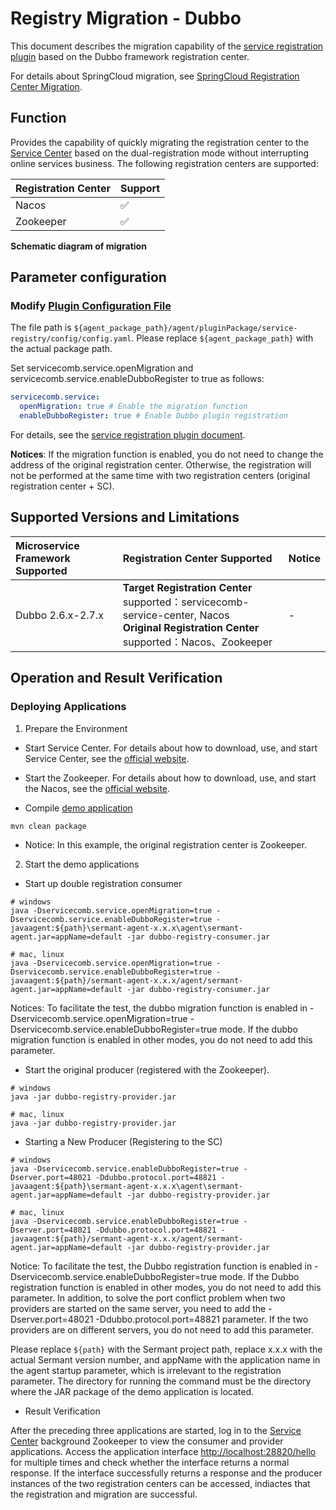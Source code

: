# Registry Migration - Dubbo

This document describes the migration capability of the [service registration plugin](https://github.com/huaweicloud/Sermant/tree/develop/sermant-plugins/sermant-service-registry) based on the Dubbo framework registration center.

For details about SpringCloud migration, see [SpringCloud Registration Center Migration](spring-cloud-registry-migiration.md).

## Function

Provides the capability of quickly migrating the registration center to the [Service Center](https://github.com/apache/servicecomb-service-center) based on the dual-registration mode without interrupting online services business. The following registration centers are supported:

| Registration Center | Support |
| --------- | -------- |
| Nacos     | ✅        |
| Zookeeper | ✅        |

**Schematic diagram of migration**

<MyImage src="/docs-img/sermant-register-migration-en.png"/>

## Parameter configuration

### Modify [Plugin Configuration File](https://github.com/huaweicloud/Sermant/tree/develop/sermant-plugins/sermant-service-registry/config/config.yaml)

The file path is `${agent_package_path}/agent/pluginPackage/service-registry/config/config.yaml`. Please replace `${agent_package_path}` with the actual package path.

Set servicecomb.service.openMigration and servicecomb.service.enableDubboRegister to true as follows:

```yaml
servicecomb.service:
  openMigration: true # Enable the migration function
  enableDubboRegister: true # Enable Dubbo plugin registration
```

For details, see the [service registration plugin document](./README.md#modify-the-plugin-configuration-file-on-demand).

**Notices**: If the migration function is enabled, you do not need to change the address of the original registration center. Otherwise, the registration will not be performed at the same time with two registration centers (original registration center + SC).

## Supported Versions and Limitations

|Microservice Framework Supported|Registration Center Supported|Notice|
|:-----|:--|:--|
|Dubbo 2.6.x-2.7.x|**Target Registration Center** supported：servicecomb-service-center, Nacos<br/>**Original Registration Center** supported：Nacos、Zookeeper|-|


## Operation and Result Verification

### Deploying Applications

1. Prepare the Environment

- Start Service Center. For details about how to download, use, and start Service Center, see the [official website](https://github.com/apache/servicecomb-service-center).

- Start the Zookeeper. For details about how to download, use, and start the Nacos, see the [official website](https://zookeeper.apache.org/index.html).

- Compile [demo application](https://github.com/huaweicloud/Sermant-examples/tree/main/registry-demo/dubbo-registry-demo)

```shell
mvn clean package
```

- Notice: In this example, the original registration center is Zookeeper.

2. Start the demo applications

- Start up double registration consumer

```shell
# windows
java -Dservicecomb.service.openMigration=true -Dservicecomb.service.enableDubboRegister=true -javaagent:${path}\sermant-agent-x.x.x\agent\sermant-agent.jar=appName=default -jar dubbo-registry-consumer.jar

# mac, linux
java -Dservicecomb.service.openMigration=true -Dservicecomb.service.enableDubboRegister=true -javaagent:${path}/sermant-agent-x.x.x/agent/sermant-agent.jar=appName=default -jar dubbo-registry-consumer.jar
```

Notices: To facilitate the test, the dubbo migration function is enabled in -Dservicecomb.service.openMigration=true -Dservicecomb.service.enableDubboRegister=true mode. If the dubbo migration function is enabled in other modes, you do not need to add this parameter.

- Start the original producer (registered with the Zookeeper).

```shell
# windows
java -jar dubbo-registry-provider.jar

# mac, linux
java -jar dubbo-registry-provider.jar
```

- Starting a New Producer (Registering to the SC)

```shell
# windows
java -Dservicecomb.service.enableDubboRegister=true -Dserver.port=48021 -Ddubbo.protocol.port=48821 -javaagent:${path}\sermant-agent-x.x.x\agent\sermant-agent.jar=appName=default -jar dubbo-registry-provider.jar

# mac, linux
java -Dservicecomb.service.enableDubboRegister=true -Dserver.port=48021 -Ddubbo.protocol.port=48821 -javaagent:${path}/sermant-agent-x.x.x/agent/sermant-agent.jar=appName=default -jar dubbo-registry-provider.jar
```

Notice: To facilitate the test, the Dubbo registration function is enabled in -Dservicecomb.service.enableDubboRegister=true mode. If the Dubbo registration function is enabled in other modes, you do not need to add this parameter. In addition, to solve the port conflict problem when two providers are started on the same server, you need to add the -Dserver.port=48021 -Ddubbo.protocol.port=48821 parameter. If the two providers are on different servers, you do not need to add this parameter.

Please replace `${path}` with the Sermant project path, replace x.x.x with the actual Sermant version number, and appName with the application name in the agent startup parameter, which is irrelevant to the registration parameter. The directory for running the command must be the directory where the JAR package of the demo application is located.

- Result Verification

After the preceding three applications are started, log in to the [Service Center](http://127.0.0.1:30103/) background Zookeeper to view the consumer and provider applications. Access the application interface <http://localhost:28820/hello> for multiple times and check whether the interface returns a normal response. If the interface successfully returns a response and the producer instances of the two registration centers can be accessed, indiactes that the registration and migration are successful.